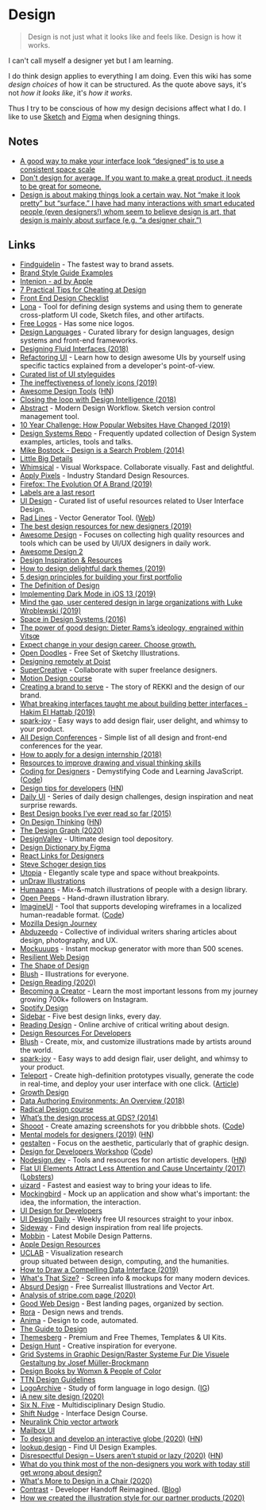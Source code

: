 # Design

> Design is not just what it looks like and feels like. Design is how it works.

I can't call myself a designer yet but I am learning.

I do think design applies to everything I am doing. Even this wiki has some _design choices_ of how it can be structured. As the quote above says, it's not _how it looks like_, it's _how it works_.

Thus I try to be conscious of how my design decisions affect what I do. I like to use [Sketch](https://www.sketchapp.com) and [Figma](https://www.figma.com) when designing things.

## Notes

- [A good way to make your interface look “designed” is to use a consistent space scale](https://twitter.com/siddharthkp/status/1264578950799523843)
- [Don't design for average. If you want to make a great product, it needs to be great for someone.](https://twitter.com/linuz90/status/1275678185657716736)
- [Design is about making things look a certain way. Not “make it look pretty” but “surface.” I have had many interactions with smart educated people (even designers!) whom seem to believe design is art, that design is mainly about surface (e.g. “a designer chair.”)](https://twitter.com/rsms/status/1305383261774905346)

## Links

- [Findguidelin](http://www.findguidelin.es/) - The fastest way to brand assets.
- [Brand Style Guide Examples](https://saijogeorge.com/brand-style-guide-examples/)
- [Intenion - ad by Apple](https://www.youtube.com/watch?v=LcGPI2tV2yY)
- [7 Practical Tips for Cheating at Design](https://medium.com/refactoring-ui/7-practical-tips-for-cheating-at-design-40c736799886)
- [Front End Design Checklist](https://github.com/thedaviddias/Front-End-Design-Checklist)
- [Lona](https://github.com/airbnb/Lona) - Tool for defining design systems and using them to generate cross-platform UI code, Sketch files, and other artifacts.
- [Free Logos](https://github.com/arasatasaygin/openlogos) - Has some nice logos.
- [Design Languages](https://design-languages.com/) - Curated library for design languages, design systems and front-end frameworks.
- [Designing Fluid Interfaces (2018)](https://developer.apple.com/videos/play/wwdc2018/803/)
- [Refactoring UI](https://refactoringui.com/) - Learn how to design awesome UIs by yourself using specific tactics explained from a developer's point-of-view.
- [Curated list of UI styleguides](https://github.com/streamich/awesome-styleguides)
- [The ineffectiveness of lonely icons (2019)](https://mattwilcox.net/musing/the-ineffectiveness-of-icons)
- [Awesome Design Tools](https://github.com/LisaDziuba/Awesome-Design-Tools) ([HN](https://news.ycombinator.com/item?id=19580860))
- [Closing the loop with Design Intelligence (2018)](https://airbnb.design/the-evolution-of-tools/)
- [Abstract](https://www.goabstract.com) - Modern Design Workflow. Sketch version control management tool.
- [10 Year Challenge: How Popular Websites Have Changed (2019)](https://www.arun.is/blog/10-year-challenge/)
- [Design Systems Repo](https://designsystemsrepo.com/) - Frequently updated collection of Design System examples, articles, tools and talks.
- [Mike Bostock - Design is a Search Problem (2014)](https://www.youtube.com/watch?v=fThhbt23SGM)
- [Little Big Details](http://littlebigdetails.com/)
- [Whimsical](https://whimsical.com/) - Visual Workspace. Collaborate visually. Fast and delightful.
- [Apply Pixels](https://applypixels.com/) - Industry Standard Design Resources.
- [Firefox: The Evolution Of A Brand (2019)](https://blog.mozilla.org/opendesign/firefox-the-evolution-of-a-brand/)
- [Labels are a last resort](https://refactoringui.com/previews/labels-are-a-last-resort/)
- [UI Design](https://github.com/tipoqueno/UI-Design) - Curated list of useful resources related to User Interface Design.
- [Rad Lines](https://github.com/msurguy/rad-lines) - Vector Generator Tool. ([Web](https://msurguy.github.io/rad-lines/))
- [The best design resources for new designers (2019)](https://www.uigoodies.com/blog/the-best-resources-for-new-designers.html)
- [Awesome Design](https://github.com/gztchan/awesome-design) - Focuses on collecting high quality resources and tools which can be used by UI/UX designers in daily work.
- [Awesome Design 2](https://github.com/troyericg/awesome-design)
- [Design Inspiration & Resources](https://github.com/emmawedekind/design-inspiration)
- [How to design delightful dark themes (2019)](https://blog.superhuman.com/how-to-design-delightful-dark-themes-7b3da644ff1f)
- [5 design principles for building your first portfolio](https://dribbble.com/stories/2019/10/21/5-design-principles-for-building-your-first-portfolio)
- [The Definition of Design](https://rsms.me/eames-design/)
- [Implementing Dark Mode in iOS 13 (2019)](https://instagram-engineering.com/instagram-darkmode-58802b43c0f2)
- [Mind the gap, user centered design in large organizations with Luke Wroblewski (2019)](https://www.youtube.com/watch?v=mAiNdU1go1A)
- [Space in Design Systems (2016)](https://medium.com/eightshapes-llc/space-in-design-systems-188bcbae0d62)
- [The power of good design: Dieter Rams’s ideology, engrained within Vitsœ](https://www.vitsoe.com/gb/about/good-design)
- [Expect change in your design career. Choose growth.](https://www.abstract.com/blog/design-career-growth/)
- [Open Doodles](https://www.opendoodles.com/) - Free Set of Sketchy Illustrations.
- [Designing remotely at Doist](https://docs.google.com/presentation/d/1x-7E9sleXjyXzHxgjRn_q6LyalCUxTFsxIHcaiyv73s/edit#slide=id.p)
- [SuperCreative](https://supercreative.design/) - Collaborate with super freelance designers.
- [Motion Design course](https://www.learnsquared.com/courses/motion-design)
- [Creating a brand to serve](https://medium.com/rekkiapp/creating-a-brand-to-serve-1b7fc84c55fa) - The story of REKKI and the design of our brand.
- [What breaking interfaces taught me about building better interfaces - Hakim El Hattab (2019)](https://www.dotconferences.com/2019/12/hakim-el-hattab-what-breaking-interfaces-taught-me-about-building-better-interfaces)
- [spark-joy](https://github.com/sw-yx/spark-joy) - Easy ways to add design flair, user delight, and whimsy to your product.
- [All Design Conferences](https://www.alldesignconferences.com/) - Simple list of all design and front-end conferences for the year.
- [How to apply for a design internship (2018)](https://vanschneider.com/apply-design-internship)
- [Resources to improve drawing and visual thinking skills](https://illustrated.dev/resources/)
- [Coding for Designers](https://codingfordesignersbook.com/) - Demystifying Code and Learning JavaScript. ([Code](https://github.com/derek-knox/Coding-For-Designers))
- [Design tips for developers](https://paul.copplest.one/blog/design.html) ([HN](https://news.ycombinator.com/item?id=22126731))
- [Daily UI](https://www.dailyui.co/) - Series of daily design challenges, design inspiration and neat surprise rewards.
- [Best Design books I’ve ever read so far (2015)](http://artequalswork.com/posts/best-design-books-so-far/)
- [On Design Thinking](https://nplusonemag.com/issue-35/reviews/on-design-thinking/) ([HN](https://news.ycombinator.com/item?id=22345760))
- [The Design Graph (2020)](https://jxnblk.com/blog/design-graph/)
- [DesignValley](https://www.designvalley.club/) - Ultimate design tool depository.
- [Design Dictionary by Figma](https://www.figma.com/dictionary/)
- [React Links for Designers](https://react.design/links/)
- [Steve Schoger design tips](https://mobile.twitter.com/i/events/879086180909764608)
- [Utopia](https://utopia.fyi/) - Elegantly scale type and space without breakpoints.
- [unDraw Illustrations](https://undraw.co/illustrations)
- [Humaaans](https://www.humaaans.com/) - Mix-&-match illustrations of people with a design library.
- [Open Peeps](https://www.openpeeps.com/) - Hand-drawn illustration library.
- [ImagineUI](https://imagineui.github.io/en/) - Tool that supports developing wireframes in a localized human-readable format. ([Code](https://github.com/imagineui/imagineui))
- [Mozilla Design Journey](https://twitter.com/mart3ll/status/1240627746805604359)
- [Abduzeedo](https://abduzeedo.com/) - Collective of individual writers sharing articles about design, photography, and UX.
- [Mockuuups](http://mockuuups.studio/) - Instant mockup generator with more than 500 scenes.
- [Resilient Web Design](https://resilientwebdesign.com/)
- [The Shape of Design](https://shapeofdesignbook.com/)
- [Blush](https://www.blush.design/) - Illustrations for everyone.
- [Design Reading (2020)](http://mrmrs.cc/writing/design-reading/)
- [Becoming a Creator](https://galshir.com/viewinsights) - Learn the most important lessons from my journey growing 700k+ followers on Instagram.
- [Spotify Design](https://spotify.design/)
- [Sidebar](https://sidebar.io/) - Five best design links, every day.
- [Reading Design](https://www.readingdesign.org/index-1) - Online archive of critical writing about design.
- [Design Resources For Developers](https://github.com/bradtraversy/design-resources-for-developers)
- [Blush](https://blush.design/) - Create, mix, and customize illustrations made by artists around the world.
- [spark-joy](https://github.com/sw-yx/spark-joy) - Easy ways to add design flair, user delight, and whimsy to your product.
- [Teleport](https://teleporthq.io/) - Create high-definition prototypes visually, generate the code in real-time, and deploy your user interface with one click. ([Article](https://medium.com/visualdevspace/getting-started-with-teleporthq-53a671ec56d5))
- [Growth Design](https://growth.design/)
- [Data Authoring Environments: An Overview (2018)](http://staging.dubberly.com/Data_Authoring_Environments/180702-An%20Overview%20of%20Data%20Authoring%20Environments/180702_Data_Authoring_Environments.pdf)
- [Radical Design course](https://radicaldesigncourse.com/)
- [What’s the design process at GDS? (2014)](https://gds.blog.gov.uk/2014/07/18/whats-the-design-process-at-gds/)
- [Shooot](https://shooot.bourhaouta.com/) - Create amazing screenshots for you dribbble shots. ([Code](https://github.com/bourhaouta/shooot))
- [Mental models for designers (2019)](https://dropbox.design/article/mental-models-for-designers) ([HN](https://news.ycombinator.com/item?id=23347540))
- [gestalten](https://gestalten.com/) - Focus on the aesthetic, particularly that of graphic design.
- [Design for Developers Workshop](https://frontendmasters.com/courses/design-for-developers/) ([Code](https://github.com/sdras/design-for-developers))
- [Nodesign.dev](https://nodesign.dev/) - Tools and resources for non artistic developers. ([HN](https://news.ycombinator.com/item?id=23454557))
- [Flat UI Elements Attract Less Attention and Cause Uncertainty (2017)](https://www.nngroup.com/articles/flat-ui-less-attention-cause-uncertainty/) ([Lobsters](https://lobste.rs/s/gapqze/flat_ui_elements_attract_less_attention))
- [uizard](https://uizard.io/) - Fastest and easiest way to bring your ideas to life.
- [Mockingbird](https://gomockingbird.com/home) - Mock up an application and show what's important: the idea, the information, the interaction.
- [UI Design for Developers](https://designcode.io/ui-design-for-developers)
- [UI Design Daily](https://uidesigndaily.com/) - Weekly free UI resources straight to your inbox.
- [Sideway](http://looksideway.com/) - Find design inspiration from real life projects.
- [Mobbin](https://mobbin.design/) - Latest Mobile Design Patterns.
- [Apple Design Resources](https://developer.apple.com/design/resources/)
- [UCLAB](https://uclab.fh-potsdam.de/) - Visualization research group situated between design, computing, and the humanities.
- [How to Draw a Compelling Data Interface (2019)](https://modus.medium.com/drawing-the-data-interface-fd9bb88f2932)
- [What's That Size?](https://www.notion.so/What-s-That-Size-ffcb03538efc4d05bec4363cde43a0bd) - Screen info & mockups for many modern devices.
- [Absurd Design](https://absurd.design/) - Free Surrealist Illustrations and Vector Art.
- [Analysis of stripe.com page (2020)](https://twitter.com/coreyhainesco/status/1280566376596271104)
- [Good Web Design](http://www.goodweb.design/) - Best landing pages, organized by section.
- [Rora](https://rora.co/) - Design news and trends.
- [Anima](https://www.animaapp.com/) - Design to code, automated.
- [The Guide to Design](https://start.uxdesign.cc/)
- [Themesberg](https://themesberg.com/) - Premium and Free Themes, Templates & UI Kits.
- [Design Hunt](https://designhunt.us/) - Creative inspiration for everyone.
- [Grid Systems in Graphic Design/Raster Systeme Fur Die Visuele Gestaltung by Josef Müller-Brockmann](https://www.goodreads.com/book/show/350962.Grid_Systems_in_Graphic_Design_Raster_Systeme_Fur_Die_Visuele_Gestaltung)
- [Design Books by Womxn & People of Color](https://www.notion.so/Design-Books-by-Womxn-People-of-Color-efaffa5233cc44a8b3bebb2d0a2b038f)
- [TTN Design Guidelines](https://github.com/TheThingsNetwork/lorawan-stack/blob/v3.9/DESIGN.md)
- [LogoArchive](https://www.logoarchive.shop/) - Study of form language in logo design. ([IG](https://www.instagram.com/LogoArchive/))
- [iA new site design (2020)](https://ia.net/topics/newsite)
- [Six N. Five](https://sixnfive.com/) - Multidisciplinary Design Studio.
- [Shift Nudge](https://shiftnudge.com/) - Interface Design Course.
- [Neuralink Chip vector artwork](https://www.figma.com/community/file/882308473299123804)
- [Mailbox UI](https://twitter.com/taylorlapeyre/status/1300589868603465733)
- [To design and develop an interactive globe (2020)](https://stripe.com/blog/globe) ([HN](https://news.ycombinator.com/item?id=24350546))
- [lookup.design](https://lookup.design/) - Find UI Design Examples.
- [Disrespectful Design – Users aren’t stupid or lazy (2020)](https://somehowmanage.com/2020/09/13/disrespectful-design-users-arent-stupid-or-lazy/) ([HN](https://news.ycombinator.com/item?id=24461365))
- [What do you think most of the non-designers you work with today still get wrong about design?](https://twitter.com/joulee/status/1305243609944346626)
- [What's More to Design in a Chair (2020)](https://samanthaz.me/writing/what-s-more-to-design-in-a-chair)
- [Contrast](https://www.contrast.app/) - Developer Handoff Reimagined. ([Blog](https://www.contrast.app/blog))
- [How we created the illustration style for our partner products (2020)](https://booking.design/building-a-new-illustration-style-for-our-partner-products-808c32e5e16c)
